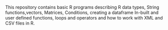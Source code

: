 This repository contains basic R programs describing R data types, String functions,vectors, Matrices, Conditions, creating a dataframe In-built and user defined functions, loops and operators and how to work with XML and CSV files in R.
